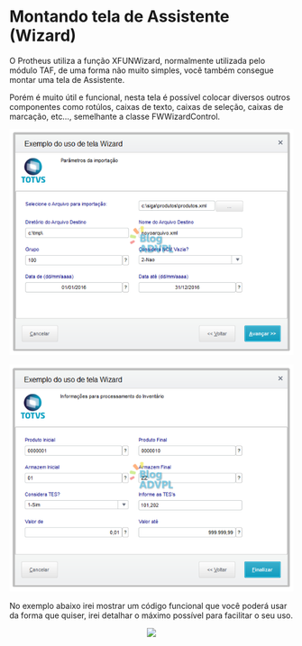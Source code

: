 # Montando tela de Assistente (Wizard) 

O Protheus utiliza a função XFUNWizard, normalmente utilizada pelo módulo TAF, de uma forma não muito simples, você também consegue montar uma tela de Assistente.

Porém é muito útil e funcional, nesta tela é possível colocar diversos outros componentes como rotúlos, caixas de texto, caixas de seleção, caixas de marcação, etc…, semelhante a classe FWWizardControl.

<p><img src="/resources/telawizardpanel2-1.png"></p>

<p><img src="/resources/telawizardpanel3-1.png"></p>

No exemplo abaixo irei mostrar um código funcional que você poderá usar da forma que quiser, irei detalhar o máximo possível para facilitar o seu uso.

<center><p><a href="https://dayz-servers.org/server/170059/"><img src="https://dayz-servers.org/server/170059/banners/leaderboard-1.png" border="0" class="img-fluid"></a></p></center>
